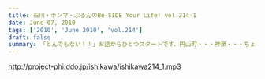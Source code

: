 ```yaml
---
title: 石川・ホンマ・ぶるんのBe-SIDE Your Life! vol.214-1
date: June 07, 2010
tags: ['2010', 'June 2010', 'vol.214']
draft: false
summary: 「とんでもない！！」お話からひとつスタートです。円山町・・・神泉・・・ちょっといかがわしい場所も近いですしね。NAMAE
---
```


http://project-phi.ddo.jp/ishikawa/ishikawa214_1.mp3
